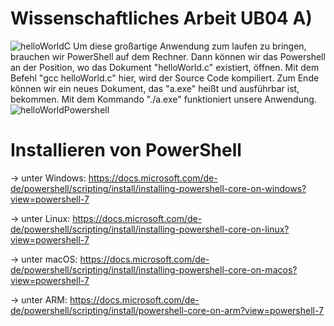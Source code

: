 # Wissenschaftliches Arbeit UB04 A)

![helloWorldC](https://user-images.githubusercontent.com/53040839/97495604-1dab7080-1968-11eb-9989-4fceab31f82e.png)
Um diese großartige Anwendung zum laufen zu bringen, brauchen wir PowerShell auf dem Rechner. Dann können wir das Powershell an der Position, wo das Dokument "helloWorld.c" existiert, öffnen. Mit dem Befehl "gcc helloWorld.c" hier, wird der Source Code kompiliert. Zum Ende können wir ein neues Dokument, das "a.exe" heißt und ausführbar ist, bekommen. Mit dem Kommando "./a.exe" funktioniert unsere Anwendung.
![helloWorldPowershell](https://user-images.githubusercontent.com/53040839/97495652-2bf98c80-1968-11eb-8a07-8acd02e610db.png)


# Installieren von PowerShell 
-> unter Windows: https://docs.microsoft.com/de-de/powershell/scripting/install/installing-powershell-core-on-windows?view=powershell-7

-> unter Linux: https://docs.microsoft.com/de-de/powershell/scripting/install/installing-powershell-core-on-linux?view=powershell-7

-> unter macOS: https://docs.microsoft.com/de-de/powershell/scripting/install/installing-powershell-core-on-macos?view=powershell-7

-> unter ARM: https://docs.microsoft.com/de-de/powershell/scripting/install/powershell-core-on-arm?view=powershell-7

